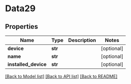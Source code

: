 # Data29

## Properties
Name | Type | Description | Notes
------------ | ------------- | ------------- | -------------
**device** | **str** |  | [optional] 
**name** | **str** |  | [optional] 
**installed_device** | **str** |  | [optional] 

[[Back to Model list]](../README.md#documentation-for-models) [[Back to API list]](../README.md#documentation-for-api-endpoints) [[Back to README]](../README.md)


